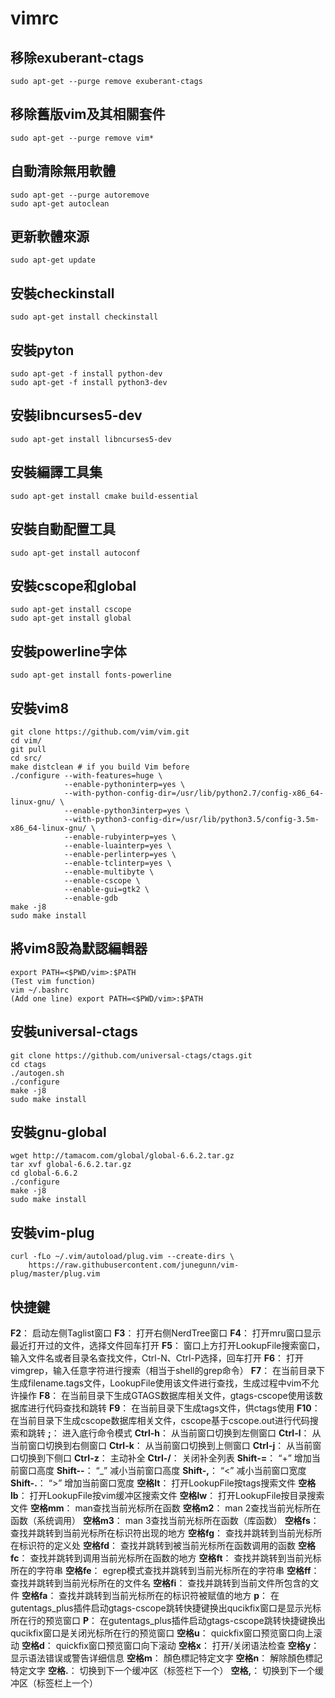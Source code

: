 # vimrc

## 移除exuberant-ctags
    sudo apt-get --purge remove exuberant-ctags
## 移除舊版vim及其相關套件
    sudo apt-get --purge remove vim*
## 自動清除無用軟體
    sudo apt-get --purge autoremove
    sudo apt-get autoclean
## 更新軟體來源
    sudo apt-get update
## 安裝checkinstall
    sudo apt-get install checkinstall
## 安裝pyton
    sudo apt-get -f install python-dev
    sudo apt-get -f install python3-dev
## 安裝libncurses5-dev
    sudo apt-get install libncurses5-dev
## 安裝編譯工具集
    sudo apt-get install cmake build-essential
## 安裝自動配置工具
    sudo apt-get install autoconf
## 安裝cscope和global
    sudo apt-get install cscope
    sudo apt-get install global
## 安裝powerline字体
    sudo apt-get install fonts-powerline
## 安裝vim8
    git clone https://github.com/vim/vim.git
    cd vim/
    git pull
    cd src/
    make distclean # if you build Vim before
    ./configure --with-features=huge \
                --enable-pythoninterp=yes \
                --with-python-config-dir=/usr/lib/python2.7/config-x86_64-linux-gnu/ \
                --enable-python3interp=yes \
                --with-python3-config-dir=/usr/lib/python3.5/config-3.5m-x86_64-linux-gnu/ \
                --enable-rubyinterp=yes \
                --enable-luainterp=yes \
                --enable-perlinterp=yes \
                --enable-tclinterp=yes \
                --enable-multibyte \
                --enable-cscope \
                --enable-gui=gtk2 \
                --enable-gdb
    make -j8
    sudo make install
## 將vim8設為默認編輯器
    export PATH=<$PWD/vim>:$PATH
    (Test vim function)
    vim ~/.bashrc
    (Add one line) export PATH=<$PWD/vim>:$PATH
## 安裝universal-ctags
    git clone https://github.com/universal-ctags/ctags.git
    cd ctags
    ./autogen.sh
    ./configure
    make -j8
    sudo make install
## 安裝gnu-global
    wget http://tamacom.com/global/global-6.6.2.tar.gz
    tar xvf global-6.6.2.tar.gz
    cd global-6.6.2
    ./configure
    make -j8
    sudo make install
## 安裝vim-plug
    curl -fLo ~/.vim/autoload/plug.vim --create-dirs \
    	https://raw.githubusercontent.com/junegunn/vim-plug/master/plug.vim

## 快捷鍵
**F2**： 启动左侧Taglist窗口
**F3**： 打开右侧NerdTree窗口
**F4**： 打开mru窗口显示最近打开过的文件，选择文件回车打开
**F5**： 窗口上方打开LookupFile搜索窗口，输入文件名或者目录名查找文件，Ctrl-N、Ctrl-P选择，回车打开
**F6**： 打开vimgrep，输入任意字符进行搜索（相当于shell的grep命令）
**F7**： 在当前目录下生成filename.tags文件，LookupFile使用该文件进行查找，生成过程中vim不允许操作
**F8**： 在当前目录下生成GTAGS数据库相关文件，gtags-cscope使用该数据库进行代码查找和跳转
**F9**： 在当前目录下生成tags文件，供ctags使用
**F10**： 在当前目录下生成cscope数据库相关文件，cscope基于cscope.out进行代码搜索和跳转
**;**： 进入底行命令模式
**Ctrl-h**： 从当前窗口切换到左侧窗口
**Ctrl-l**： 从当前窗口切换到右侧窗口
**Ctrl-k**： 从当前窗口切换到上侧窗口
**Ctrl-j**： 从当前窗口切换到下侧口
**Ctrl-z**： 主动补全
**Ctrl-/**： 关闭补全列表
**Shift-=**： “+” 增加当前窗口高度
**Shift--**： “_” 减小当前窗口高度
**Shift-,**： “<” 减小当前窗口宽度
**Shift-.**： “>” 增加当前窗口宽度
**空格lt**： 打开LookupFile按tags搜索文件
**空格lb**： 打开LookupFile按vim缓冲区搜索文件
**空格lw**： 打开LookupFile按目录搜索文件
**空格mm**： man查找当前光标所在函数
**空格m2**： man 2查找当前光标所在函数（系统调用）
**空格m3**： man 3查找当前光标所在函数（库函数）
**空格fs**： 查找并跳转到当前光标所在标识符出现的地方
**空格fg**： 查找并跳转到当前光标所在标识符的定义处
**空格fd**： 查找并跳转到被当前光标所在函数调用的函数
**空格fc**： 查找并跳转到调用当前光标所在函数的地方
**空格ft**： 查找并跳转到当前光标所在的字符串
**空格fe**： egrep模式查找并跳转到当前光标所在的字符串
**空格ff**： 查找并跳转到当前光标所在的文件名
**空格fi**： 查找并跳转到当前文件所包含的文件
**空格fa**： 查找并跳转到当前光标所在的标识符被赋值的地方
**p**： 在gutentags_plus插件启动gtags-cscope跳转快捷键换出qucikfix窗口是显示光标所在行的预览窗口
**P**： 在gutentags_plus插件启动gtags-cscope跳转快捷键换出qucikfix窗口是关闭光标所在行的预览窗口
**空格u**： quickfix窗口预览窗口向上滚动
**空格d**： quickfix窗口预览窗口向下滚动
**空格x**： 打开/关闭语法检查
**空格y**： 显示语法错误或警告详细信息
**空格m**： 顏色標記特定文字
**空格n**： 解除顏色標記特定文字
**空格.**： 切换到下一个缓冲区（标签栏下一个）
**空格,**： 切换到下一个缓冲区（标签栏上一个）
